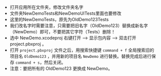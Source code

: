- 打开应用所在文件夹，修改文件夹名字
- 文件夹NewDemoTests和NewDemoUITests里面也要修改
- 这里的NewDemoTests，原先为OldDemo123Tests
- 我们改名字时需要注意，只需要把旧名字（OldDemo123）替换成新名字（NewDemo）即可，不要把其它字符（Tests）删除！
- 选中 NewDemo.xcodeproj 右键打开 --> 显示包内容 --> 双击打开 project.pbxproj 。
- 打开 `project.pbxproj` 文件之后，用搜索快捷键 `command + f` 全局搜索旧的项目名 `OldDemo123` ，并用新的项目名 `NewDemo` 进行替换。替换完成后进行保存 `command + s`，然后关闭。
- 注意：要把所有的 OldDemo123 更换成 NewDemo。
